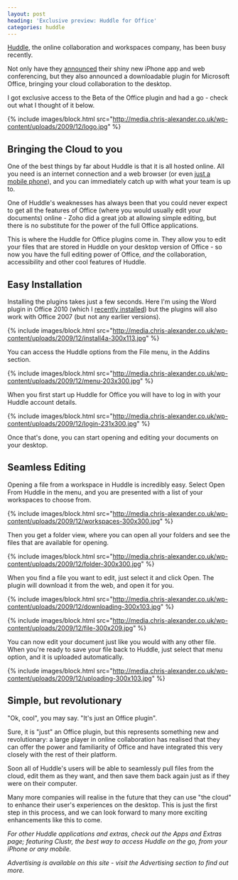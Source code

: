 ```yaml
---
layout: post
heading: 'Exclusive preview: Huddle for Office'
categories: huddle
---
```


[Huddle](http://www.jdoqocy.com/click-3731164-10712079), the online collaboration and workspaces company, has been busy recently.

Not only have they [announced](http://www.techcrunch.com/2009/09/30/huddle-launches-iphone-app-microsoft-office-plug-in-and-web-conferencing-tool/) their shiny new iPhone app and web conferencing, but they also announced a downloadable plugin for Microsoft Office, bringing your cloud collaboration to the desktop.

I got exclusive access to the Beta of the Office plugin and had a go - check out what I thought of it below.

{% include images/block.html src="http://media.chris-alexander.co.uk/wp-content/uploads/2009/12/logo.jpg" %}

## Bringing the Cloud to you

One of the best things by far about Huddle is that it is all hosted online. All you need is an internet connection and a web browser (or even [just a mobile phone](http://clustr.me.uk)), and you can immediately catch up with what your team is up to.

One of Huddle's weaknesses has always been that you could never expect to get all the features of Office (where you would usually edit your documents) online - Zoho did a great job at allowing simple editing, but there is no substitute for the power of the full Office applications.

This is where the Huddle for Office plugins come in. They allow you to edit your files that are stored in Huddle on your desktop version of Office - so now you have the full editing power of Office, *and* the collaboration, accessibility and other cool features of Huddle.

## Easy Installation

Installing the plugins takes just a few seconds. Here I'm using the Word plugin in Office 2010 (which I [recently installed](/on-engineering/microsoft/office-2010-beta-2/)) but the plugins will also work with Office 2007 (but not any earlier versions).

{% include images/block.html src="http://media.chris-alexander.co.uk/wp-content/uploads/2009/12/install4a-300x113.jpg" %}

You can access the Huddle options from the File menu, in the Addins section.

{% include images/block.html src="http://media.chris-alexander.co.uk/wp-content/uploads/2009/12/menu-203x300.jpg" %}

When you first start up Huddle for Office you will have to log in with your Huddle account details.

{% include images/block.html src="http://media.chris-alexander.co.uk/wp-content/uploads/2009/12/login-231x300.jpg" %}

Once that's done, you can start opening and editing your documents on your desktop.

## Seamless Editing

Opening a file from a workspace in Huddle is incredibly easy. Select Open From Huddle in the menu, and you are presented with a list of your workspaces to choose from.

{% include images/block.html src="http://media.chris-alexander.co.uk/wp-content/uploads/2009/12/workspaces-300x300.jpg" %}

Then you get a folder view, where you can open all your folders and see the files that are available for opening.

{% include images/block.html src="http://media.chris-alexander.co.uk/wp-content/uploads/2009/12/folder-300x300.jpg" %}

When you find a file you want to edit, just select it and click Open. The plugin will download it from the web, and open it for you.

{% include images/block.html src="http://media.chris-alexander.co.uk/wp-content/uploads/2009/12/downloading-300x103.jpg" %}

{% include images/block.html src="http://media.chris-alexander.co.uk/wp-content/uploads/2009/12/file-300x209.jpg" %}

You can now edit your document just like you would with any other file. When you're ready to save your file back to Huddle, just select that menu option, and it is uploaded automatically.

{% include images/block.html src="http://media.chris-alexander.co.uk/wp-content/uploads/2009/12/uploading-300x103.jpg" %}

## Simple, but revolutionary

"Ok, cool", you may say. "It's just an Office plugin".

Sure, it is "just" an Office plugin, but this represents something new and revolutionary: a large player in online collaboration has realised that they can offer the power and familiarity of Office and have integrated this very closely with the rest of their platform.

Soon all of Huddle's users will be able to seamlessly pull files from the cloud, edit them as they want, and then save them back again just as if they were on their computer.

Many more companies will realise in the future that they can use "the cloud" to enhance their user's experiences on the desktop. This is just the first step in this process, and we can look forward to many more exciting enhancements like this to come.

*For other Huddle applications and extras, check out the Apps and Extras page; featuring Clustr, the best way to access Huddle on the go, from your iPhone or any mobile.*

*Advertising is available on this site - visit the Advertising section to find out more.*

